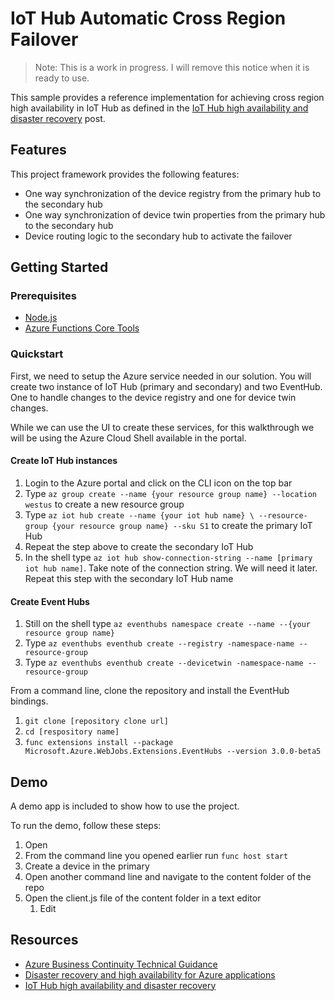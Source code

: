 # IoT Hub Automatic Cross Region Failover

>Note: This is a work in progress. I will remove this notice when it is ready to use. 

This sample provides a reference implementation for achieving cross region high availability in IoT Hub as defined in the [IoT Hub high availability and disaster recovery](https://docs.microsoft.com/en-us/azure/iot-hub/iot-hub-ha-dr) post.

## Features

This project framework provides the following features:

* One way synchronization of the device registry from the primary hub to the secondary hub
* One way synchronization of device twin properties from the primary hub to the secondary hub
* Device routing logic to the secondary hub to activate the failover

## Getting Started

### Prerequisites

- [Node.js](https://nodejs.org/en/)
- [Azure Functions Core Tools](https://www.npmjs.com/package/azure-functions-core-tools)

### Quickstart

First, we need to setup the Azure service needed in our solution. You will create two instance of IoT Hub (primary and secondary) and two EventHub. One to handle changes to the device registry and one for device twin changes.

While we can use the UI to create these services, for this walkthrough we will be using the Azure Cloud Shell available in the portal.

#### Create IoT Hub instances

1. Login to the Azure portal and click on the CLI icon on the top bar
2. Type `az group create --name {your resource group name} --location westus` to create a new resource group 
3. Type `az iot hub create --name {your iot hub name} \
   --resource-group {your resource group name} --sku S1` to create the primary IoT Hub
4. Repeat the step above to create the secondary IoT Hub
5. In the shell type `az iot hub show-connection-string --name [primary iot hub name]`. Take note of the connection string. We will need it later. Repeat this step with the secondary IoT Hub name 

#### Create Event Hubs  

1. Still on the shell type `az eventhubs namespace create --name --{your resource group name}`
2. Type `az eventhubs eventhub create --registry -namespace-name --resource-group`
3. Type `az eventhubs eventhub create --devicetwin -namespace-name --resource-group`

From a command line, clone the repository and install the EventHub bindings. 

1. `git clone [repository clone url]`
2. `cd [respository name]`
3. `func extensions install --package Microsoft.Azure.WebJobs.Extensions.EventHubs --version 3.0.0-beta5`
   


## Demo

A demo app is included to show how to use the project.

To run the demo, follow these steps:

1. Open 
2. From the command line you opened earlier run `func host start`
3. Create a device in the primary
4. Open another command line and navigate to the content folder of the repo
5. Open the client.js file of the content folder in a text editor
    1. Edit

## Resources

- [Azure Business Continuity Technical Guidance](https://docs.microsoft.com/azure/architecture/resiliency/) 
- [Disaster recovery and high availability for Azure applications](https://msdn.microsoft.com/library/dn251004.aspx)
- [IoT Hub high availability and disaster recovery](https://docs.microsoft.com/en-us/azure/iot-hub/iot-hub-ha-dr)